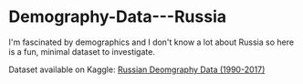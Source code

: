 # Demography-Data---Russia

I'm fascinated by demographics and I don't know a lot about Russia so here is a fun, minimal dataset to investigate.

Dataset available on Kaggle: [Russian Deomgraphy Data (1990-2017)](https://www.kaggle.com/datasets/dwdkills/russian-demography/data)